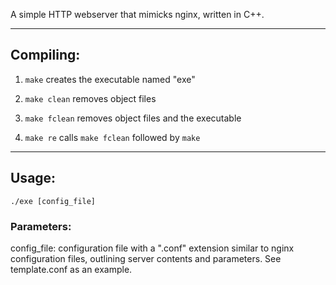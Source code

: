 A simple HTTP webserver that mimicks nginx, written in C++.

---

## Compiling:  
1. `make` creates the executable named "exe"
 
2. `make clean` removes object files

3. `make fclean` removes object files and the executable

4. `make re` calls `make fclean` followed by `make`  

---
## Usage:
```
./exe [config_file]
```
### Parameters:
config_file: configuration file with a ".conf" extension similar to nginx configuration files, outlining server contents and parameters. See template.conf as an example.
